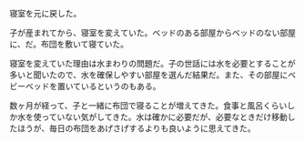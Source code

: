 寝室を元に戻した。

子が産まれてから、寝室を変えていた。ベッドのある部屋からベッドのない部屋に、だ。布団を敷いて寝ていた。

寝室を変えていた理由は水まわりの問題だ。子の世話には水を必要とすることが多いと聞いたので、水を確保しやすい部屋を選んだ結果だ。また、その部屋にベビーベッドを置いているというのもある。

数ヶ月が経って、子と一緒に布団で寝ることが増えてきた。食事と風呂くらいしか水を使っていない気がしてきた。水は確かに必要だが、必要なときだけ移動したほうが、毎日の布団をあげさげするよりも良いように思えてきた。
